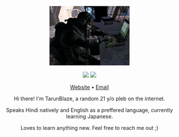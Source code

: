<div align="center">
<img height="160" src="./ghost_typ.gif" alt="Awesome operator">

<p align="center">
<img src="https://img.shields.io/badge/javascript%20-%23323330.svg?&style=for-the-badge&logo=javascript&logoColor=%23F7DF1E"/>
<img src="https://img.shields.io/badge/typescript%20-%23007ACC.svg?&style=for-the-badge&logo=typescript&logoColor=white"/>
</p>

<p align="center">

<a href="https://blaze021.github.io/">Website</a>
•
<a href="mailto:tarunblaze@gmail.com">Email</a>
</p>

Hi there! I'm TarunBlaze, a random 21 y/o pleb on the internet.

Speaks Hindi natively and English as a preffered language, currently learning Japanese.

Loves to learn anything new. Feel free to reach me out ;)
</div>